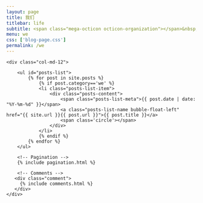```yaml
---
layout: page
title: 我们
titlebar: life
subtitle: <span class="mega-octicon octicon-organization"></span>&nbsp;&nbsp; 想偷看我们麦！
menu: we
css: ['blog-page.css']
permalink: /we
---
```


<div class="row">

    <div class="col-md-12">

        <ul id="posts-list">
            {% for post in site.posts %}
                {% if post.category=='we' %}
                <li class="posts-list-item">
                    <div class="posts-content">
                        <span class="posts-list-meta">{{ post.date | date: "%Y-%m-%d" }}</span>
                        <a class="posts-list-name bubble-float-left" href="{{ site.url }}{{ post.url }}">{{ post.title }}</a>
                        <span class='circle'></span>
                    </div>
                </li>
                {% endif %}
            {% endfor %}
        </ul> 

        <!-- Pagination -->
        {% include pagination.html %}

        <!-- Comments -->
       <div class="comment">
         {% include comments.html %}
       </div>
    </div>

</div>
<script>
    $(document).ready(function(){

        // Enable bootstrap tooltip
        $("body").tooltip({ selector: '[data-toggle=tooltip]' });

    });
</script>
